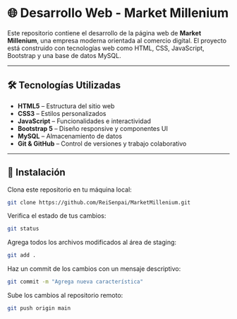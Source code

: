 # 🌐 Desarrollo Web - Market Millenium

Este repositorio contiene el desarrollo de la página web de **Market Millenium**, una empresa moderna orientada al comercio digital. El proyecto está construido con tecnologías web como HTML, CSS, JavaScript, Bootstrap y una base de datos MySQL.

---

## 🛠️ Tecnologías Utilizadas

- **HTML5** – Estructura del sitio web  
- **CSS3** – Estilos personalizados  
- **JavaScript** – Funcionalidades e interactividad  
- **Bootstrap 5** – Diseño responsive y componentes UI  
- **MySQL** – Almacenamiento de datos  
- **Git & GitHub** – Control de versiones y trabajo colaborativo  

---

## 🚀 Instalación

Clona este repositorio en tu máquina local:

```bash
git clone https://github.com/ReiSenpai/MarketMillenium.git
```
Verifica el estado de tus cambios:
```bash
git status
```
Agrega todos los archivos modificados al área de staging:
```bash
git add .
```
Haz un commit de los cambios con un mensaje descriptivo:
```bash
git commit -m "Agrega nueva característica"
```
Sube los cambios al repositorio remoto:
```bash
git push origin main
```
